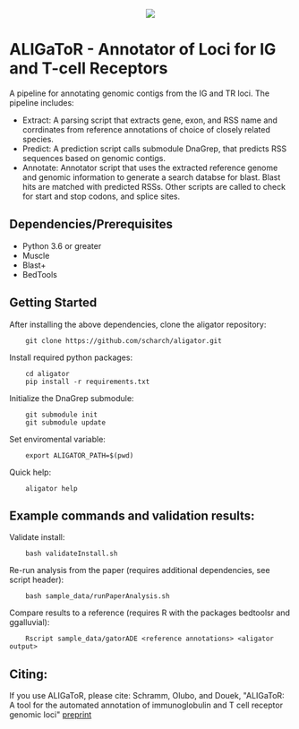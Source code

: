 <p align="center">
<image src=https://github.com/scharch/aligator/assets/6708960/c6acd3d9-d082-4b0b-9f09-c99c7f8f651a>
</p>

# ALIGaToR - Annotator of Loci for IG and T-cell Receptors
A pipeline for annotating genomic contigs from the IG and TR loci. The pipeline includes:
- Extract: A parsing script that extracts gene, exon, and RSS name and corrdinates from reference annotations of choice of closely related species.
- Predict: A prediction script calls submodule DnaGrep, that predicts RSS sequences based on genomic contigs.
- Annotate: Annotator script that uses the extracted reference genome and genomic information to generate a search databse for blast. Blast hits are matched with predicted RSSs. Other scripts are called to check for start and stop codons, and splice sites.

## Dependencies/Prerequisites 
- Python 3.6 or greater
- Muscle
- Blast+
- BedTools

## Getting Started
After installing the above dependencies, clone the aligator repository:

		git clone https://github.com/scharch/aligator.git

Install required python packages:

		cd aligator
		pip install -r requirements.txt

Initialize the DnaGrep submodule:

		git submodule init
		git submodule update

Set enviromental variable:

		export ALIGATOR_PATH=$(pwd)

Quick help:

		aligator help


## Example commands and validation results:

Validate install:

		bash validateInstall.sh

Re-run analysis from the paper (requires additional dependencies, see script header):

		bash sample_data/runPaperAnalysis.sh

Compare results to a reference (requires R with the packages bedtoolsr and ggalluvial):

		Rscript sample_data/gatorADE <reference annotations> <aligator output>


## Citing:
If you use ALIGaToR, please cite:
Schramm, Olubo, and Douek, "ALIGaToR: A tool for the automated annotation of immunoglobulin and T cell receptor genomic loci" [preprint](https://www.biorxiv.org/content/10.1101/2025.05.02.651960v1)
